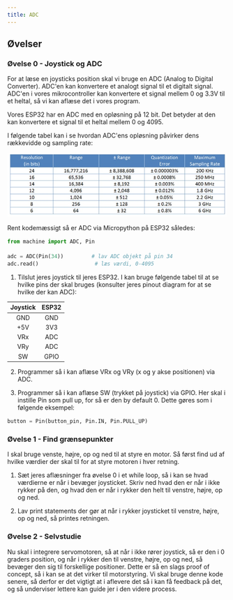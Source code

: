 ```yaml
---
title: ADC
---
```


## Øvelser

### Øvelse 0 - Joystick og ADC

For at læse en joysticks position skal vi bruge en ADC (Analog to Digital Converter). ADC'en kan konvertere et analogt signal til et digitalt signal. ADC'en i vores mikrocontroller kan konvertere et signal mellem 0 og 3.3V til et heltal, så vi kan aflæse det i vores program.

Vores ESP32 har en ADC med en opløsning på 12 bit. Det betyder at den kan konvertere et signal til et heltal mellem 0 og 4095. 

I følgende tabel kan i se hvordan ADC'ens opløsning påvirker dens rækkevidde og sampling rate:

![ADC](images/ADC-steps.jpg)

Rent kodemæssigt så er ADC via Micropython på ESP32 således:

```python
from machine import ADC, Pin

adc = ADC(Pin(34))         # lav ADC objekt på pin 34 
adc.read()                  # læs værdi, 0-4095 
```

1. Tilslut jeres joystick til jeres ESP32. I kan bruge følgende tabel til at se hvilke pins der skal bruges (konsulter jeres pinout diagram for at se hvilke der kan ADC):

| Joystick | ESP32 |
| :---: | :---: |
| GND | GND |
| +5V | 3V3 |
| VRx | ADC |
| VRy | ADC |
| SW | GPIO |

2. Programmer så i kan aflæse VRx og VRy (x og y akse positionen) via ADC.

3. Programmer så i kan aflæse SW (trykket på joystick) via GPIO. Her skal i instille Pin som pull up, for så er den by default 0. Dette gøres som i følgende eksempel:

```python
button = Pin(button_pin, Pin.IN, Pin.PULL_UP)
```

### Øvelse 1 - Find grænsepunkter

I skal bruge venste, højre, op og ned til at styre en motor. Så først find ud af hvilke værdier der skal til for at styre motoren i hver retning.

1. Sæt jeres aflæsninger fra øvelse 0 i et while loop, så i kan se hvad værdierne er når i bevæger joysticket. Skriv ned hvad den er når i ikke rykker på den, og hvad den er når i rykker den helt til venstre, højre, op og ned.

2. Lav print statements der gør at når i rykker joysticket til venstre, højre, op og ned, så printes retningen. 

### Øvelse 2 - Selvstudie

Nu skal i integrere servomotoren, så at når i ikke rører joystick, så er den i 0 graders position, og når i rykker den til venstre, højre, op og ned, så bevæger den sig til forskellige positioner. Dette er så en slags proof of concept, så i kan se at det virker til motorstyring. Vi skal bruge denne kode senere, så derfor er det vigtigt at i aflevere det så i kan få feedback på det, og så underviser lettere kan guide jer i den videre process. 
